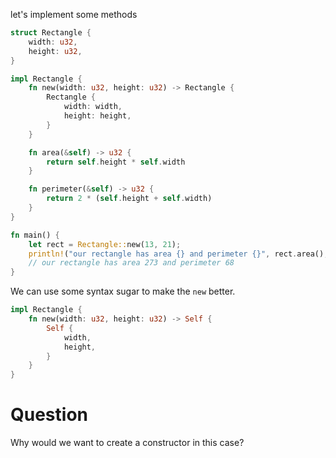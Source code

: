 let's implement some methods

```rust
struct Rectangle {
    width: u32,
    height: u32,
}

impl Rectangle {
    fn new(width: u32, height: u32) -> Rectangle {
        Rectangle {
            width: width,
            height: height,
        }
    }

    fn area(&self) -> u32 {
        return self.height * self.width
    }

    fn perimeter(&self) -> u32 {
        return 2 * (self.height + self.width)
    }
}

fn main() {
    let rect = Rectangle::new(13, 21);
    println!("our rectangle has area {} and perimeter {}", rect.area(), rect.perimeter())
    // our rectangle has area 273 and perimeter 68
}
```

We can use some syntax sugar to make the `new` better.

```rust
impl Rectangle {
    fn new(width: u32, height: u32) -> Self {
        Self {
            width,
            height,
        }
    }
}
```

# Question
Why would we want to create a constructor in this case?